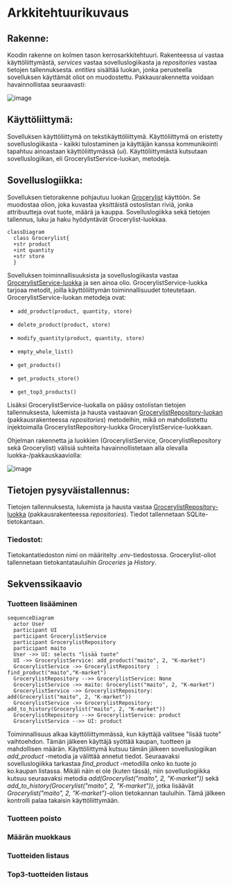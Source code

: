 # Arkkitehtuurikuvaus

## Rakenne:
Koodin rakenne on kolmen tason kerrosarkkitehtuuri. Rakenteessa *ui* vastaa käyttöliittymästä, *services* vastaa sovelluslogiikasta ja *repositories* vastaa tietojen tallennuksesta. *entities* sisältää luokan, jonka perusteella sovelluksen käyttämät oliot on muodostettu. Pakkausrakennetta voidaan havainnollistaa seuraavasti:

![image](https://user-images.githubusercontent.com/78747844/206843117-edf13d7d-cbcd-4368-a443-c858d40ba2aa.png)

## Käyttöliittymä:
Sovelluksen käyttöliittymä on tekstikäyttöliittymä. Käyttöliittymä on eristetty sovelluslogiikasta - kaikki tulostaminen ja käyttäjän kanssa kommunikointi tapahtuu ainoastaan käyttöliittymässä (*ui*). Käyttöliittymästä kutsutaan sovelluslogiikan, eli GrocerylistService-luokan, metodeja.

## Sovelluslogiikka:
Sovelluksen tietorakenne pohjautuu luokan [Grocerylist](https://github.com/ounisk/ot_harjoitustyo/blob/master/src/entities/grocerylist_entity.py) käyttöön. Se muodostaa olion, joka kuvastaa yksittäistä ostoslistan riviä, jonka attribuutteja ovat tuote, määrä ja kauppa. Sovelluslogiikka sekä tietojen tallennus, luku ja haku hyödyntävät Grocerylist-luokkaa.

```mermaid
classDiagram
  class Grocerylist{
  +str product
  +int quantity
  +str store
  }
  ```
Sovelluksen toiminnallisuuksista ja sovelluslogiikasta vastaa [GrocerylistService-luokka](https://github.com/ounisk/ot_harjoitustyo/blob/master/src/services/grocerylist_service.py) ja sen ainoa olio. GrocerylistService-luokka tarjoaa metodit, joilla käyttöliittymän toiminnallisuudet toteutetaan. GrocerylistService-luokan metodeja ovat:

- `add_product(product, quantity, store)`

- `delete_product(product, store)`

- `modify_quantity(product, quantity, store)`

- `empty_whole_list()`

- `get_products()`

-  `get_products_store()`

-  `get_top3_products()`


Lisäksi GrocerylistService-luokalla on pääsy ostolistan tietojen tallennuksesta, lukemista ja hausta vastaavan [GrocerylistRepository-luokan](https://github.com/ounisk/ot_harjoitustyo/blob/master/src/repositories/grocerylist_repository.py) (pakkausrakenteessa *repositories*) metodeihin, mikä on mahdollistettu injektoimalla GrocerylistRepository-luokka GrocerylistService-luokkaan.     

Ohjelman rakennetta ja luokkien (GrocerylistService, GrocerylistRepository sekä Grocerylist) välisiä suhteita havainnollistetaan alla olevalla luokka-/pakkauskaaviolla:

![image](https://user-images.githubusercontent.com/78747844/206849601-bb0da61a-e4b1-4b31-a00e-e33fc79102e7.png)

## Tietojen pysyväistallennus:
Tietojen tallennuksesta, lukemista ja hausta vastaa [GrocerylistRepository-luokka](https://github.com/ounisk/ot_harjoitustyo/blob/master/src/repositories/grocerylist_repository.py) (pakkausrakenteessa *repositories*). Tiedot tallennetaan SQLite-tietokantaan.

### Tiedostot:
Tietokantatiedoston nimi on määritelty *.env*-tiedostossa. 
Grocerylist-oliot tallennetaan tietokantatauluihin *Groceries* ja *History*.

## Sekvenssikaavio
### Tuotteen lisääminen
  
```mermaid
sequenceDiagram
  actor User
  participant UI
  participant GrocerylistService
  participant GrocerylistRepository
  participant maito
  User ->> UI: selects "lisää tuote"
  UI ->> GrocerylistService: add_product("maito", 2, "K-market")
  GrocerylistService ->> GrocerylistRepository  : find_product("maito","K-market")
  GrocerylistRepository -->> GrocerylistService: None
  GrocerylistService ->> maito: Grocerylist("maito", 2, "K-market")
  GrocerylistService ->> GrocerylistRepository: add(Grocerylist("maito", 2, "K-market"))
  GrocerylistService ->> GrocerylistRepository: add_to_history(Grocerylist("maito", 2, "K-market"))
  GrocerylistRepository -->> GrocerylistService: product
  GrocerylistService -->> UI: product  
``` 
Toiminnallisuus alkaa käyttöliittymmässä, kun käyttäjä valitsee "lisää tuote" vaihtoehdon. Tämän jälkeen käyttäjä syöttää kaupan, tuotteen ja mahdollisen määrän. Käyttöliittymä kutsuu tämän jälkeen sovelluslogiikan *add_product* -metodia ja välittää annetut tiedot. Seuraavaksi sovelluslogiikka tarkastaa  *find_product* -metodilla onko ko.tuote jo ko.kaupan listassa. Mikäli näin ei ole (kuten tässä), niin sovelluslogiikka kutsuu seuraavaksi metodia *add(Grocerylist("maito", 2, "K-market"))* sekä *add_to_history(Grocerylist("maito", 2, "K-market"))*, jotka lisäävät *Grocerylist("maito", 2, "K-market")*-olion tietokannan tauluihin. Tämä jälkeen kontrolli palaa takaisin käyttöliittymään.

### Tuotteen poisto

### Määrän muokkaus

### Tuotteiden listaus

### Top3-tuotteiden listaus
